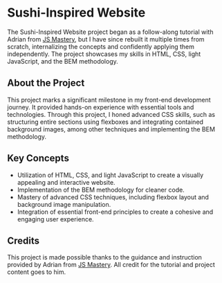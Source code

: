 <h1>Sushi-Inspired Website</h1>

<p>The Sushi-Inspired Website project began as a follow-along tutorial with Adrian from <a href="https://github.com/adrianhajdin">JS Mastery</a>, but I have since rebuilt it multiple times from scratch, internalizing the concepts and confidently applying them independently. The project showcases my skills in HTML, CSS, light JavaScript, and the BEM methodology.</p>

<h2>About the Project</h2>

<p>This project marks a significant milestone in my front-end development journey. It provided hands-on experience with essential tools and technologies. Through this project, I honed advanced CSS skills, such as structuring entire sections using flexboxes and integrating contained background images, among other techniques and implementing the BEM methodology.</p>

<h2>Key Concepts</h2>

<ul>
  <li>Utilization of HTML, CSS, and light JavaScript to create a visually appealing and interactive website.</li>
  <li>Implementation of the BEM methodology for cleaner code.</li>
  <li>Mastery of advanced CSS techniques, including flexbox layout and background image manipulation.</li>
  <li>Integration of essential front-end principles to create a cohesive and engaging user experience.</li>
</ul>

<h2>Credits</h2>

<p>This project is made possible thanks to the guidance and instruction provided by Adrian from <a href="https://github.com/adrianhajdin">JS Mastery</a>. All credit for the tutorial and project content goes to him.</p>
